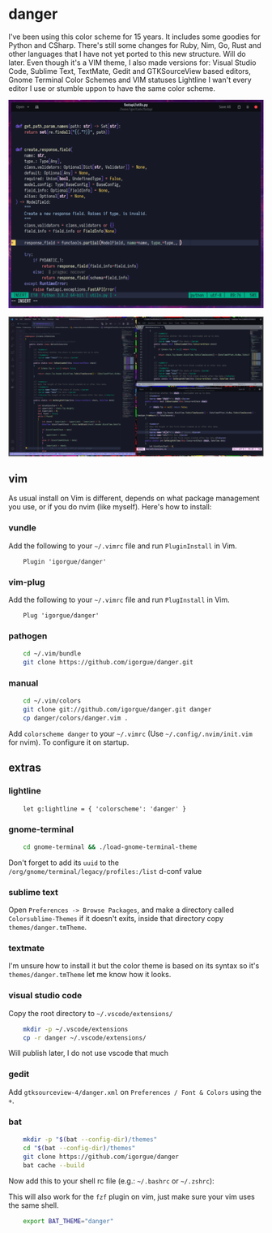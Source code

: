 # danger

I've been using this color scheme for 15 years. It includes some goodies for Python and CSharp. There's still some changes for Ruby, Nim, Go, Rust and other languages that I have not yet ported to this new structure. Will do later. Even though it's a VIM theme, I also made versions for: Visual Studio Code, Sublime Text, TextMate, Gedit and GTKSourceView based editors, Gnome Terminal Color Schemes and VIM statuses Lightline I wan't every editor I use or stumble uppon to have the same color scheme.

![Python Screenshot](https://github.com/igorgue/danger/raw/master/screenshots/python.png)

![All Editors Screenshot](https://github.com/igorgue/danger/raw/master/screenshots/all.png)

## vim

As usual install on Vim is different, depends on what package management you use, or if you do nvim (like myself). Here's how to install:

### vundle
Add the following to your `~/.vimrc` file and run `PluginInstall` in Vim.

```vim
    Plugin 'igorgue/danger'
```

### vim-plug
Add the following to your `~/.vimrc` file and run `PlugInstall` in Vim.

```vim
    Plug 'igorgue/danger'
```

### pathogen

```sh
    cd ~/.vim/bundle
    git clone https://github.com/igorgue/danger.git
```

### manual

```sh
    cd ~/.vim/colors
    git clone git://github.com/igorgue/danger.git danger
    cp danger/colors/danger.vim .
```

Add `colorscheme danger` to your `~/.vimrc` (Use `~/.config/.nvim/init.vim` for nvim). To configure it on startup.

## extras

### lightline

```vim
    let g:lightline = { 'colorscheme': 'danger' }
```

### gnome-terminal

```sh
    cd gnome-terminal && ./load-gnome-terminal-theme
```

Don't forget to add its `uuid` to the `/org/gnome/terminal/legacy/profiles:/list` d-conf value

### sublime text

Open `Preferences -> Browse Packages`, and make a directory called `Colorsublime-Themes` if it doesn't exits, inside that directory copy `themes/danger.tmTheme`.

### textmate

I'm unsure how to install it but the color theme is based on its syntax so it's `themes/danger.tmTheme` let me know how it looks.

### visual studio code

Copy the root directory to `~/.vscode/extensions/`

```sh
    mkdir -p ~/.vscode/extensions
    cp -r danger ~/.vscode/extensions/
```

Will publish later, I do not use vscode that much

### gedit

Add `gtksourceview-4/danger.xml` on `Preferences / Font & Colors` using the `+`.

### bat

```sh
    mkdir -p "$(bat --config-dir)/themes"
    cd "$(bat --config-dir)/themes"
    git clone https://github.com/igorgue/danger
    bat cache --build
```

Now add this to your shell rc file (e.g.: `~/.bashrc` or `~/.zshrc`):

This will also work for the `fzf` plugin on vim, just make sure your vim uses the same shell.

```sh
    export BAT_THEME="danger"
```
